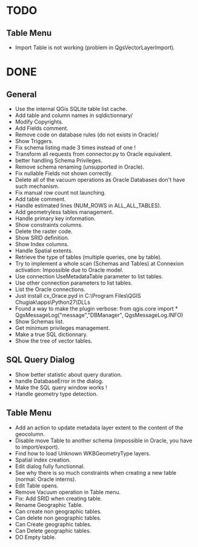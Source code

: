 # TODO


## Table Menu

* Import Table is not working (problem in QgsVectorLayerImport).


# DONE

## General

* Use the internal QGis SQLite table list cache.
* Add table and column names in sqldictionnary/
* Modify Copyrights.
* Add Fields comment.
* Remove code on database rules (do not exists in Oracle)/
* Show Triggers.
* Fix schema listing made 3 times instead of one !
* Transform all requests from connector.py to Oracle equivalent.
* better handling Schema Privileges.
* Remove schema renaming (unsupported in Oracle).
* Fix nullable Fields not shown correctly.
* Delete all of the vacuum operations as Oracle Databases don't have such mechanism.
* Fix manual row count not launching.
* Add table comment.
* Handle estimated lines (NUM_ROWS in ALL_ALL_TABLES).
* Add geometryless tables management.
* Handle primary key information.
* Show constraints columns.
* Delete the raster code.
* Show SRID definition.
* Show Index columns.
* Handle Spatial extents.
* Retrieve the type of tables (multiple queries, one by table).
* Try to implement a whole scan (Schemas and Tables) at Connexion activation: Impossible due to Oracle model.
* Use connection UseMetadataTable parameter to list tables.
* Use other connection parameters to list tables.
* List the Oracle connections.
* Just install cx_Orace.pyd in C:\Program Files\QGIS Chugiak\apps\Python27\DLLs
* Found a way to make the plugin verbose:
  from qgis.core import *
  QgsMessageLog("message","DBManager", QgsMessageLog.INFO)
* Show Schemas list.
* Get minimum privileges management.
* Make a true SQL dictionnary.
* Show the tree of vector tables.

## SQL Query Dialog

* Show better statistic about query duration.
* handle DatabaseError in the dialog.
* Make the SQL query window works !
* Handle geometry type detection.

## Table Menu

* Add an action to update metadata layer extent to the content of the geocolumn.
* Disable move Table to another schema (impossible in Oracle, you have to import/export).
* Find how to load Unknown WKBGeometryType layers.
* Spatial index creation.
* Edit dialog fully functionnal.
* See why there is so much constraints when creating a new table (normal: Oracle interns).
* Edit Table opens.
* Remove Vacuum operation in Table menu.
* Fix: Add SRID when creating table.
* Rename Geographic Table.
* Can create non geographic tables.
* Can delete non geographic tables.
* Can Create geographic tables.
* Can Delete geographic tables.
* DO Empty table.
